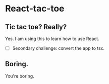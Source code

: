 # React-tac-toe

## Tic tac toe? Really?

Yes. I am using this to learn how to use React.

-   [ ] Secondary challenge: convert the app to tsx.

## Boring.

You're boring.
